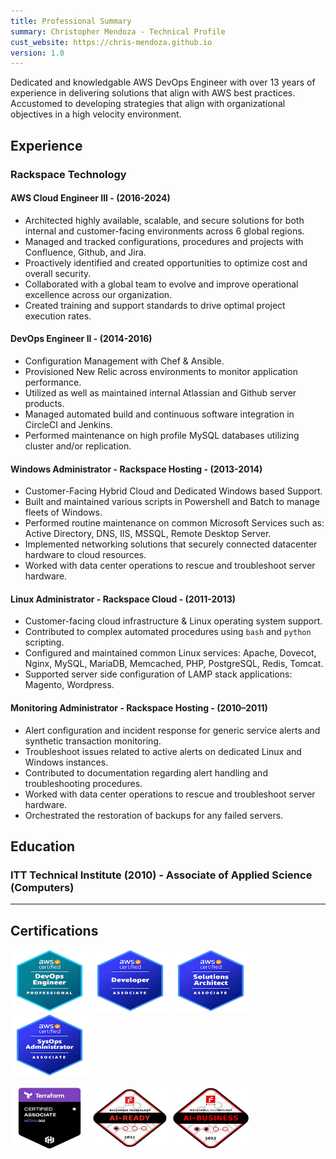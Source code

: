 ```yaml
---
title: Professional Summary
summary: Christopher Mendoza - Technical Profile
cust_website: https://chris-mendoza.github.io
version: 1.0
---
```


Dedicated and knowledgable AWS DevOps Engineer with over 13 years of experience in delivering solutions that align with AWS best practices. Accustomed to developing strategies that align with organizational objectives in a high velocity environment.

## Experience

### Rackspace Technology

#### AWS Cloud Engineer III - (2016-2024)

- Architected highly available, scalable, and secure solutions for both internal and customer-facing environments across 6 global regions.
- Managed and tracked configurations, procedures and projects with Confluence, Github, and Jira.
- Proactively identified and created opportunities to optimize cost and overall security.
- Collaborated with a global team to evolve and improve operational excellence across our organization.
- Created training and support standards to drive optimal project execution rates.

#### DevOps Engineer II - (2014-2016)

- Configuration Management with Chef & Ansible.
- Provisioned New Relic across environments to monitor application performance.
- Utilized as well as maintained internal Atlassian and Github server products.
- Managed automated build and continuous software integration in CircleCI and Jenkins.
- Performed maintenance on high profile MySQL databases utilizing cluster and/or replication.

#### Windows Administrator - Rackspace Hosting - (2013-2014)

- Customer-Facing Hybrid Cloud and Dedicated Windows based Support.
- Built and maintained various scripts in Powershell and Batch to manage fleets of Windows.
- Performed routine maintenance on common Microsoft Services such as: Active Directory, DNS, IIS, MSSQL, Remote Desktop Server.
- Implemented networking solutions that securely connected datacenter hardware to cloud resources.
- Worked with data center operations to rescue and troubleshoot server hardware.

#### Linux Administrator - Rackspace Cloud - (2011-2013)

- Customer-facing cloud infrastructure & Linux operating system support.
- Contributed to complex automated procedures using `bash` and `python` scripting.
- Configured and maintained common Linux services: Apache, Dovecot, Nginx, MySQL, MariaDB, Memcached, PHP, PostgreSQL, Redis, Tomcat.
- Supported server side configuration of LAMP stack applications: Magento, Wordpress.

#### Monitoring Administrator - Rackspace Hosting - (2010–2011)

- Alert configuration and incident response for generic service alerts and synthetic transaction monitoring.
- Troubleshoot issues related to active alerts on dedicated Linux and Windows instances.
- Contributed to documentation regarding alert handling and troubleshooting procedures.
- Worked with data center operations to rescue and troubleshoot server hardware.
- Orchestrated the restoration of backups for any failed servers.

## Education

### ITT Technical Institute (2010) - Associate of Applied Science (Computers)

---

## Certifications

<a href="https://www.credly.com/badges/95db9a84-6c6d-4bbc-8d45-5f05ff71125e/public_url"><img src="/assets/images/certs/aws-certified-devops-engineer-professional.png" height="100" width="125"></a>
<a href="https://www.credly.com/badges/e603f0bd-a597-4f56-9932-4f03c6aa98a5/public_url"><img src="/assets/images/certs/aws-certified-developer-associate.png" height="100" width="125"></a>
<a href="https://www.credly.com/badges/e603f0bd-a597-4f56-9932-4f03c6aa98a5/public_url"><img src="/assets/images/certs/aws-certified-solutions-architect-associate.png" height="100" width="125"></a>
<a href="https://www.credly.com/badges/1cfcca80-3717-4baa-91ad-85f8552a4427/public_url"><img src="/assets/images/certs/aws-certified-sysops-administrator-associate.png" height="100" width="125"></a>

<a href="https://www.credly.com/badges/2dc56678-299e-4c77-ac14-e7e2aa553656/public_url"><img src="/assets/images/certs/tf-associate-cert.png" height="100" width="125"></a>
<a href="https://www.credly.com/badges/22466062-5184-4001-8ca2-27ba233e36c5/public_url"><img src="/assets/images/certs/ai-ready.png" height="100" width="125"></a>
<a href="https://www.credly.com/badges/e4606991-f915-4ed2-98f7-78a427e3c85f/public_url"><img src="/assets/images/certs/ai-business.png" height="100" width="125"></a>
